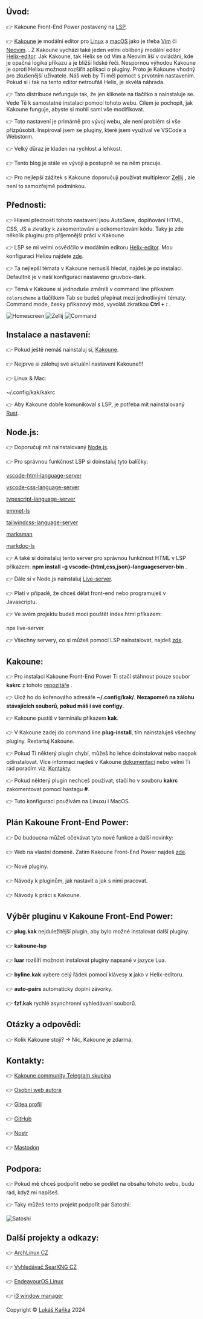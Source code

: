 ## Úvod:

👉 Kakoune Front-End Power postavený na [LSP](https://github.com/kakoune-lsp/kakoune-lsp).

👉 [Kakoune](http://kakoune.org/) je modální editor pro [Linux](http://www.linux.cz/) a [macOS](https://cs.wikipedia.org/wiki/MacOS) jako je třeba [Vim](https://www.vim.org/) či [Neovim](https://neovim.io/). . Z Kakoune vychází také jeden velmi oblíbený modální editor [Helix-editor](https://helix-editor.com/). Jak Kakoune, tak Helix se od Vim a Neovim liší v ovládání, kde je opačná logika příkazu a je bližší lidské řeči. Nespornou výhodou Kakoune je oproti Helixu možnost rozšířit aplikaci o pluginy. Proto je Kakoune vhodný pro zkušenější uživatele. Náš web by Ti měl pomoct s prvotním nastavením. Pokud si i tak na tento editor netroufáš Helix, je skvělá náhrada.

👉 Tato distribuce nefunguje tak, že jen kliknete na tlačítko a nainstaluje se. Vede Tě k samostatné instalaci pomocí tohoto webu. Cílem je pochopit, jak Kakoune funguje, abyste si mohli sami vše modifikovat.

👉 Toto nastavení je primárně pro vývoj webu, ale není problém si vše přizpůsobit. Inspiroval jsem se pluginy, které jsem využíval ve VSCode a Webstorm.

👉 Velký důraz je kladen na rychlost a lehkost.

👉 Tento blog je stále ve vývoji a postupně se na něm pracuje.

👉 Pro nejlepší zážitek s Kakoune doporučuji používat multiplexor [Zellij](https://git.archoslinux.cz/kankys/zellij-mySetup) , ale není to samozřejmě podmínkou.

## Přednosti:

👉 Hlavní předností tohoto nastavení jsou AutoSave, doplňování HTML, CSS, JS a zkratky k zakomentování a odkomentování kódu. Taky je zde několik pluginu pro příjemnější práci v Kakoune.

👉 LSP se mi velmi osvědčilo v modálním editoru [Helix-editor](https://helix-editor.com/). Mou konfiguraci Helixu najdete [zde](https://git.archoslinux.cz/kankys/Helix-frontend-setup).

👉 Ta nejlepší témata v Kakoune nemusíš hledat, najdeš je po instalaci. Defaultně je v naší konfiguraci nastaveno gruvbox-dark.

👉 Témá v Kakoune si jednoduše změníš v command line příkazem `colorscheme` a tlačítkem Tab se budeš přepínat mezi jednotlivými tématy. Command mode, česky příkazový mód, vyvoláš zkratkou **Ctrl + :** .

![Homescreen](https://lukaskanka.cz/index/kakoune/img/home.png) ![Zellij](https://lukaskanka.cz/index/kakoune/img/config.png) ![Command](https://lukaskanka.cz/index/kakoune/img/command.png)

## Instalace a nastavení:

👉 Pokud ještě nemáš nainstaluj si, [Kakoune](https://lukaskanka.cz/index/kakoune/index.html).

👉 Nejprve si zálohuj své aktuální nastavení Kakoune!!!

👉 Linux & Mac:

~/.config/kak/kakrc

👉 Aby Kakoune dobře komunikoval s LSP, je potřeba mít nainstalovaný [Rust](https://www.rust-lang.org/).

## Node.js:

👉 Doporučuji mít nainstalovaný [Node.js](https://nodejs.org/en).

👉 Pro správnou funkčnost LSP si doinstaluj tyto balíčky:

[vscode-html-language-server](https://github.com/microsoft/vscode-html-languageservice)

[vscode-css-language-server](https://github.com/microsoft/vscode-css-languageservice)

[typescript-language-server](https://github.com/typescript-language-server/typescript-language-server)

[emmet-ls](https://github.com/aca/emmet-ls)

[tailwindcss-language-server](https://github.com/tailwindlabs/tailwindcss-intellisense/blob/master/packages/tailwindcss-language-server/README.md)

[marksman](https://github.com/artempyanykh/marksman)

[markdoc-ls](https://github.com/markdoc-extra/markdoc-ls)

👉 A také si doinstaluj tento server pro správnou funkčnost HTML v LSP příkazem: **npm install -g vscode-{html,css,json}-languageserver-bin** .

👉 Dále si v Node.js nainstaluj [Live-server](https://www.npmjs.com/package/live-server).

👉 Platí v případě, že chceš dělat front-end nebo programuješ v Javascriptu.

👉 Ve svém projektu budeš moci pouštět index.html příkazem:

npx live-server

👉 Všechny servery, co si můžeš pomocí LSP nainstalovat, najdeš [zde](https://github.com/kakoune-lsp/kakoune-lsp/wiki/How-to-install-servers).

## Kakoune:

👉 Pro instalaci Kakoune Front-End Power Ti stačí stáhnout pouze soubor **kakrc** z tohoto [repozitáře](https://git.archoslinux.cz/kankys/Kakoune-modal-editor-config) .

👉 Ulož ho do kořenováho adresáře **~/.config/kak/**. **Nezapomeň na zálohu stávajících souborů, pokud máš i své configy.**

👉 Kakoune pustíš v terminálu příkazem **kak**.

👉 V Kakoune zadej do command line **plug-install**, tím nainstaluješ všechny pluginy. Restartuj Kakoune.

👉 Pokud Ti některý plugin chybí, můžeš ho lehce doinstalovat nebo naopak odinstalovat. Více informací najdeš v Kakoune [dokumentaci](https://github.com/mawww/kakoune#3-basic-interaction) nebo velmi Ti rád poradím viz. [Kontakty](https://lukaskanka.cz/index/kakoune/index.html#contact).

👉 Pokud některý plugin nechceš používat, stačí ho v souboru **kakrc** zakomentovat pomocí hastagu **#**.

👉 Tuto konfiguraci používám na Linuxu i MacOS.

## Plán Kakoune Front-End Power:

👉 Do budoucna můžeš očekávat tyto nové funkce a další novinky:

👉 Web na vlastní doméně. Zatím Kakoune Front-End Power najdeš [zde](https://lukaskanka.cz/kakoune/index.html).

👉 Nové pluginy.

👉 Návody k pluginům, jak nastavit a jak s nimi pracovat.

👉 Návody k práci s Kakoune.

## Výběr pluginu v Kakoune Front-End Power:

👉 **plug.kak** nejduležitější plugin, aby bylo možné instalovat další pluginy.

👉 **kakoune-lsp**

👉 **luar** rozšíří možnost instalovat pluginy napsané v jazyce Lua.

👉 **byline.kak** vybere celý řádek pomocí klávesy **x** jako v Helix-editoru.

👉 **auto-pairs** automaticky doplní závorky.

👉 **fzf.kak** rychlé asynchronní vyhledávaní souborů.

## Otázky a odpovědi:

👉 Kolik Kakoune stojí? -> Nic, Kakoune je zdarma.

## Kontakty:

👉 [Kakoune community Telegram skupina](https://t.me/+RlXM8oEZ8TJkMWVk)

👉 [Osobní web autora](https://lukaskanka.cz/)

👉 [Gitea profil](https://git.archoslinux.cz/kankys)

👉 [GitHub](https://github.com/LukasKanka/)

👉 [Nostr](https://nostr.band/npub12xzu8ejrl9cwpd034cqj5jtuztn4mxp3em2frckm9tk28kmy48vqr0u0yu)

👉 [Mastodon](https://mastodon.arch-linux.cz/@Kankys)

## Podpora:

👉 Pokud mě chceš podpořit nebo se podílet na obsahu tohoto webu, budu rád, když mi napíšeš.

👉 Taky můžeš tento projekt podpořit pár Satoshi:

![Satoshi](https://lukaskanka.cz/index/about/img/sat.jpeg)

## Další projekty a odkazy:

👉 [ArchLinux CZ](https://arch-linux.cz/)

👉 [Vyhledávač SearXNG CZ](https://searxng.cz/)

👉 [EndeavourOS Linux](https://endeavouros.com/)

👉 [i3 window manager](https://i3wm.org/)

Copyright © [Lukáš Kaňka](https://git.archoslinux.cz/kankys) 2024
